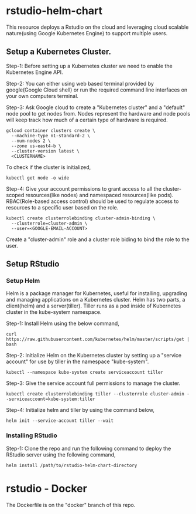 # rstudio-helm-chart

This resource deploys a Rstudio on the cloud and leveraging cloud scalable nature(using Google Kubernetes Engine) to support multiple users.

## Setup a Kubernetes Cluster.

Step-1: Before setting up a Kubernetes cluster we need to enable the Kubernetes Engine API.

Step-2: You can either using web based terminal provided by google(Google Cloud shell) or run the required command line interfaces on your own computers terminal.

Step-3: Ask Google cloud to create a "Kubernetes cluster" and a "default" node pool to get nodes from. Nodes represent the hardware and node pools will keep track how much of a certain type of hardware is required.
```
gcloud container clusters create \
  --machine-type n1-standard-2 \
  --num-nodes 2 \
  --zone us-east4-b \
  --cluster-version latest \
  <CLUSTERNAME>
```
To check if the cluster is initialized,
```
kubectl get node -o wide
```

Step-4: Give your account permissions to grant access to all the cluster-scoped resources(like nodes) and namespaced resources(like pods). RBAC(Role-based access control) should be used to regulate access to resources to a specific user based on the role.
```
kubectl create clusterrolebinding cluster-admin-binding \
  --clusterrole=cluster-admin \
  --user=<GOOGLE-EMAIL-ACCOUNT>
```
Create a "cluster-admin" role and a cluster role biding to bind the role to the user.

## Setup RStudio
### Setup Helm
Helm is a package manager for Kubernetes, useful for installing, upgrading and managing applications on a Kubernetes cluster.
Helm has two parts, a client(helm) and a server(tiller). Tiller runs as a pod inside of Kubernetes cluster in the kube-system namespace.

Step-1: Install Helm using the below command,
```
curl https://raw.githubusercontent.com/kubernetes/helm/master/scripts/get | bash
```

Step-2: Initialize Helm on the Kubernetes cluster by setting up a "service account" for use by tiller in the namespace "kube-system".
```
kubectl --namespace kube-system create serviceaccount tiller
```

Step-3: Give the service account full permissions to manage the cluster.
```
kubectl create clusterrolebinding tiller --clusterrole cluster-admin --serviceaccount=kube-system:tiller
```

Step-4: Initialize helm and tiller by using the command below,
```
helm init --service-account tiller --wait
```
### Installing RStudio
Step-1: Clone the repo and run the following command to deploy the RStudio server using the following command,

```
helm install /path/to/rstudio-helm-chart-directory
```

# rstudio - Docker

The Dockerfile is on the "docker" branch of this repo.
 
